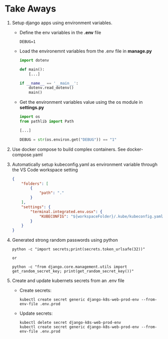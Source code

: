 # Take Aways
1. Setup django apps using environment variables.
    - Define the env variables in the **.env** file
        ```
        DEBUG=1
        ``` 
    - Load the environemnt variables from the .env file in **manage.py**
        ````python
        import dotenv

        def main():
            [...]

        if __name__ == '__main__':
            dotenv.read_dotenv()
            main()

        ````
    - Get the environment variables value using the os module in **settings.py**
        ````python
        import os
        from pathlib import Path

        [...]

        DEBUG = str(os.environ.get("DEBUG")) == "1"
        ````
1. Use docker compose to build complex containers. See docker-compose.yaml
1. Automatically setup kubeconfig.yaml as environment variable through the VS Code workspace setting
    ````json
    {
        "folders": [
            {
                "path": "."
            }
        ],
        "settings": {
            "terminal.integrated.env.osx": {
                "KUBECONFIG": "${workspaceFolder}/.kube/kubeconfig.yaml"
            }
        }
    }
    ````

1. Generated strong random passwords using python
    ```` shell
    python -c "import secrets;print(secrets.token_urlsafe(32))"

    or

    python -c "from django.core.management.utils import get_random_secret_key; print(get_random_secret_key())"
    ````

1. Create and update kubernets secrets from an .env file
    - Create secrets:
        ```` shell
        kubectl create secret generic django-k8s-web-prod-env --from-env-file .env.prod
        ````

    - Update secrets:
        ```` shell
        kubectl delete secret django-k8s-web-prod-env
        kubectl create secret generic django-k8s-web-prod-env --from-env-file .env.prod
        ````
